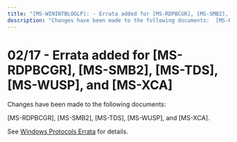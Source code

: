 ```yaml
---
title: "[MS-WININTBLOGLP]: - Errata added for [MS-RDPBCGR], [MS-SMB2], [MS-TDS], [MS-WUSP], and [MS-XCA]"
description: "Changes have been made to the following documents:  [MS-RDPBCGR], [MS-SMB2], [MS-TDS], [MS-WUSP], and [MS-XCA].  See Windows Protocols Errata for"
---
```


# 02/17 - Errata added for [MS-RDPBCGR], [MS-SMB2], [MS-TDS], [MS-WUSP], and [MS-XCA]

<p> </p>
<p>Changes have been made to the following documents:</p>

<p>[MS-RDPBCGR], [MS-SMB2], [MS-TDS], [MS-WUSP], and [MS-XCA].</p>

<p>See <span><a href="/openspecs/windows_protocols/MS-WINERRATA/314fe022-28ea-4bd9-93ac-7941ecf9ca10">Windows
Protocols Errata</a></span> for details.</p>


                